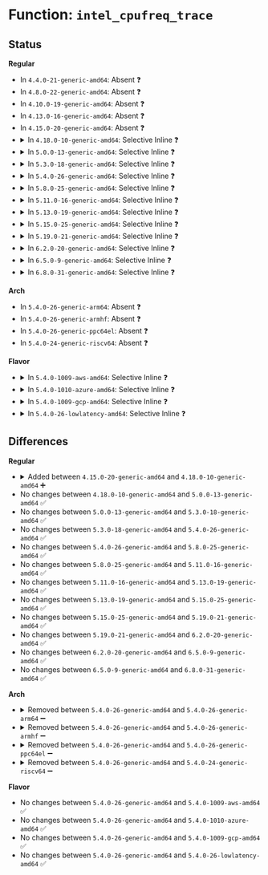 # Function: <code>intel_cpufreq_trace</code>

## Status
<b>Regular</b>
<ul>
<li>
In <code>4.4.0-21-generic-amd64</code>: Absent ❓
</li>
<li>
In <code>4.8.0-22-generic-amd64</code>: Absent ❓
</li>
<li>
In <code>4.10.0-19-generic-amd64</code>: Absent ❓
</li>
<li>
In <code>4.13.0-16-generic-amd64</code>: Absent ❓
</li>
<li>
In <code>4.15.0-20-generic-amd64</code>: Absent ❓
</li>
<li>
<details>
<summary>In <code>4.18.0-10-generic-amd64</code>: Selective Inline ❓</summary>

```c
void intel_cpufreq_trace(struct cpudata * cpu, unsigned int trace_type, int old_pstate)
```

```json
{
  "name": "intel_cpufreq_trace",
  "collision_type": "Unique Static",
  "inline_type": "Selective",
  "funcs": [
    {
      "addr": 18446744071587414832,
      "name": "intel_cpufreq_trace",
      "external": false,
      "loc": "drivers/cpufreq/intel_pstate.c:2153",
      "file": "drivers/cpufreq/intel_pstate.c",
      "inline": "not declared, inlined",
      "caller_inline": [],
      "caller_func": [
        "drivers/cpufreq/intel_pstate.c:intel_cpufreq_fast_switch",
        "drivers/cpufreq/intel_pstate.c:intel_cpufreq_target"
      ]
    }
  ],
  "symbols": [
    {
      "addr": 18446744071587414832,
      "name": "intel_cpufreq_trace",
      "section": ".text",
      "bind": "STB_LOCAL",
      "size": 418
    }
  ]
}
```
</details>
</li>
<li>
<details>
<summary>In <code>5.0.0-13-generic-amd64</code>: Selective Inline ❓</summary>

```c
void intel_cpufreq_trace(struct cpudata * cpu, unsigned int trace_type, int old_pstate)
```

```json
{
  "name": "intel_cpufreq_trace",
  "collision_type": "Unique Static",
  "inline_type": "Selective",
  "funcs": [
    {
      "addr": 18446744071587596208,
      "name": "intel_cpufreq_trace",
      "external": false,
      "loc": "drivers/cpufreq/intel_pstate.c:2228",
      "file": "drivers/cpufreq/intel_pstate.c",
      "inline": "not declared, inlined",
      "caller_inline": [],
      "caller_func": [
        "drivers/cpufreq/intel_pstate.c:intel_cpufreq_fast_switch",
        "drivers/cpufreq/intel_pstate.c:intel_cpufreq_target"
      ]
    }
  ],
  "symbols": [
    {
      "addr": 18446744071587596208,
      "name": "intel_cpufreq_trace",
      "section": ".text",
      "bind": "STB_LOCAL",
      "size": 418
    }
  ]
}
```
</details>
</li>
<li>
<details>
<summary>In <code>5.3.0-18-generic-amd64</code>: Selective Inline ❓</summary>

```c
void intel_cpufreq_trace(struct cpudata * cpu, unsigned int trace_type, int old_pstate)
```

```json
{
  "name": "intel_cpufreq_trace",
  "collision_type": "Unique Static",
  "inline_type": "Selective",
  "funcs": [
    {
      "addr": 18446744071587872528,
      "name": "intel_cpufreq_trace",
      "external": false,
      "loc": "drivers/cpufreq/intel_pstate.c:2256",
      "file": "drivers/cpufreq/intel_pstate.c",
      "inline": "not declared, inlined",
      "caller_inline": [],
      "caller_func": [
        "drivers/cpufreq/intel_pstate.c:intel_cpufreq_fast_switch",
        "drivers/cpufreq/intel_pstate.c:intel_cpufreq_target"
      ]
    }
  ],
  "symbols": [
    {
      "addr": 18446744071587872528,
      "name": "intel_cpufreq_trace",
      "section": ".text",
      "bind": "STB_LOCAL",
      "size": 438
    }
  ]
}
```
</details>
</li>
<li>
<details>
<summary>In <code>5.4.0-26-generic-amd64</code>: Selective Inline ❓</summary>

```c
void intel_cpufreq_trace(struct cpudata * cpu, unsigned int trace_type, int old_pstate)
```

```json
{
  "name": "intel_cpufreq_trace",
  "collision_type": "Unique Static",
  "inline_type": "Selective",
  "funcs": [
    {
      "addr": 18446744071588078080,
      "name": "intel_cpufreq_trace",
      "external": false,
      "loc": "drivers/cpufreq/intel_pstate.c:2298",
      "file": "drivers/cpufreq/intel_pstate.c",
      "inline": "not declared, inlined",
      "caller_inline": [],
      "caller_func": [
        "drivers/cpufreq/intel_pstate.c:intel_cpufreq_fast_switch",
        "drivers/cpufreq/intel_pstate.c:intel_cpufreq_target"
      ]
    }
  ],
  "symbols": [
    {
      "addr": 18446744071588078080,
      "name": "intel_cpufreq_trace",
      "section": ".text",
      "bind": "STB_LOCAL",
      "size": 438
    }
  ]
}
```
</details>
</li>
<li>
<details>
<summary>In <code>5.8.0-25-generic-amd64</code>: Selective Inline ❓</summary>

```c
void intel_cpufreq_trace(struct cpudata * cpu, unsigned int trace_type, int old_pstate)
```

```json
{
  "name": "intel_cpufreq_trace",
  "collision_type": "Unique Static",
  "inline_type": "Selective",
  "funcs": [
    {
      "addr": 18446744071588940304,
      "name": "intel_cpufreq_trace",
      "external": false,
      "loc": "drivers/cpufreq/intel_pstate.c:2306",
      "file": "drivers/cpufreq/intel_pstate.c",
      "inline": "not declared, inlined",
      "caller_inline": [],
      "caller_func": [
        "drivers/cpufreq/intel_pstate.c:intel_cpufreq_fast_switch",
        "drivers/cpufreq/intel_pstate.c:intel_cpufreq_target"
      ]
    }
  ],
  "symbols": [
    {
      "addr": 18446744071588940304,
      "name": "intel_cpufreq_trace",
      "section": ".text",
      "bind": "STB_LOCAL",
      "size": 275
    }
  ]
}
```
</details>
</li>
<li>
<details>
<summary>In <code>5.11.0-16-generic-amd64</code>: Selective Inline ❓</summary>

```c
void intel_cpufreq_trace(struct cpudata * cpu, unsigned int trace_type, int old_pstate)
```

```json
{
  "name": "intel_cpufreq_trace",
  "collision_type": "Unique Static",
  "inline_type": "Selective",
  "funcs": [
    {
      "addr": 18446744071588952080,
      "name": "intel_cpufreq_trace",
      "external": false,
      "loc": "drivers/cpufreq/intel_pstate.c:2508",
      "file": "drivers/cpufreq/intel_pstate.c",
      "inline": "not declared, inlined",
      "caller_inline": [],
      "caller_func": [
        "drivers/cpufreq/intel_pstate.c:intel_cpufreq_adjust_perf",
        "drivers/cpufreq/intel_pstate.c:intel_cpufreq_update_pstate"
      ]
    }
  ],
  "symbols": [
    {
      "addr": 18446744071588952080,
      "name": "intel_cpufreq_trace",
      "section": ".text",
      "bind": "STB_LOCAL",
      "size": 199
    }
  ]
}
```
</details>
</li>
<li>
<details>
<summary>In <code>5.13.0-19-generic-amd64</code>: Selective Inline ❓</summary>

```c
void intel_cpufreq_trace(struct cpudata * cpu, unsigned int trace_type, int old_pstate)
```

```json
{
  "name": "intel_cpufreq_trace",
  "collision_type": "Unique Static",
  "inline_type": "Selective",
  "funcs": [
    {
      "addr": 18446744071588840528,
      "name": "intel_cpufreq_trace",
      "external": false,
      "loc": "drivers/cpufreq/intel_pstate.c:2487",
      "file": "drivers/cpufreq/intel_pstate.c",
      "inline": "not declared, inlined",
      "caller_inline": [],
      "caller_func": [
        "drivers/cpufreq/intel_pstate.c:intel_cpufreq_adjust_perf",
        "drivers/cpufreq/intel_pstate.c:intel_cpufreq_update_pstate"
      ]
    }
  ],
  "symbols": [
    {
      "addr": 18446744071588840528,
      "name": "intel_cpufreq_trace",
      "section": ".text",
      "bind": "STB_LOCAL",
      "size": 199
    }
  ]
}
```
</details>
</li>
<li>
<details>
<summary>In <code>5.15.0-25-generic-amd64</code>: Selective Inline ❓</summary>

```c
void intel_cpufreq_trace(struct cpudata * cpu, unsigned int trace_type, int old_pstate)
```

```json
{
  "name": "intel_cpufreq_trace",
  "collision_type": "Unique Static",
  "inline_type": "Selective",
  "funcs": [
    {
      "addr": 18446744071589536992,
      "name": "intel_cpufreq_trace",
      "external": false,
      "loc": "drivers/cpufreq/intel_pstate.c:2658",
      "file": "drivers/cpufreq/intel_pstate.c",
      "inline": "not declared, inlined",
      "caller_inline": [],
      "caller_func": [
        "drivers/cpufreq/intel_pstate.c:intel_cpufreq_adjust_perf",
        "drivers/cpufreq/intel_pstate.c:intel_cpufreq_update_pstate"
      ]
    }
  ],
  "symbols": [
    {
      "addr": 18446744071589536992,
      "name": "intel_cpufreq_trace",
      "section": ".text",
      "bind": "STB_LOCAL",
      "size": 193
    }
  ]
}
```
</details>
</li>
<li>
<details>
<summary>In <code>5.19.0-21-generic-amd64</code>: Selective Inline ❓</summary>

```c
void intel_cpufreq_trace(struct cpudata * cpu, unsigned int trace_type, int old_pstate)
```

```json
{
  "name": "intel_cpufreq_trace",
  "collision_type": "Unique Static",
  "inline_type": "Selective",
  "funcs": [
    {
      "addr": 18446744071591029200,
      "name": "intel_cpufreq_trace",
      "external": false,
      "loc": "drivers/cpufreq/intel_pstate.c:2824",
      "file": "drivers/cpufreq/intel_pstate.c",
      "inline": "not declared, inlined",
      "caller_inline": [],
      "caller_func": [
        "drivers/cpufreq/intel_pstate.c:intel_cpufreq_adjust_perf",
        "drivers/cpufreq/intel_pstate.c:intel_cpufreq_update_pstate"
      ]
    }
  ],
  "symbols": [
    {
      "addr": 18446744071591029200,
      "name": "intel_cpufreq_trace",
      "section": ".text",
      "bind": "STB_LOCAL",
      "size": 300
    }
  ]
}
```
</details>
</li>
<li>
<details>
<summary>In <code>6.2.0-20-generic-amd64</code>: Selective Inline ❓</summary>

```c
void intel_cpufreq_trace(struct cpudata * cpu, unsigned int trace_type, int old_pstate)
```

```json
{
  "name": "intel_cpufreq_trace",
  "collision_type": "Unique Static",
  "inline_type": "Selective",
  "funcs": [
    {
      "addr": 18446744071592738688,
      "name": "intel_cpufreq_trace",
      "external": false,
      "loc": "drivers/cpufreq/intel_pstate.c:2788",
      "file": "drivers/cpufreq/intel_pstate.c",
      "inline": "not declared, inlined",
      "caller_inline": [],
      "caller_func": [
        "drivers/cpufreq/intel_pstate.c:intel_cpufreq_adjust_perf",
        "drivers/cpufreq/intel_pstate.c:intel_cpufreq_update_pstate"
      ]
    }
  ],
  "symbols": [
    {
      "addr": 18446744071592738688,
      "name": "intel_cpufreq_trace",
      "section": ".text",
      "bind": "STB_LOCAL",
      "size": 300
    }
  ]
}
```
</details>
</li>
<li>
<details>
<summary>In <code>6.5.0-9-generic-amd64</code>: Selective Inline ❓</summary>

```c
void intel_cpufreq_trace(struct cpudata * cpu, unsigned int trace_type, int old_pstate)
```

```json
{
  "name": "intel_cpufreq_trace",
  "collision_type": "Unique Static",
  "inline_type": "Selective",
  "funcs": [
    {
      "addr": 18446744071593175792,
      "name": "intel_cpufreq_trace",
      "external": false,
      "loc": "drivers/cpufreq/intel_pstate.c:2814",
      "file": "drivers/cpufreq/intel_pstate.c",
      "inline": "not declared, inlined",
      "caller_inline": [],
      "caller_func": [
        "drivers/cpufreq/intel_pstate.c:intel_cpufreq_adjust_perf",
        "drivers/cpufreq/intel_pstate.c:intel_cpufreq_update_pstate"
      ]
    }
  ],
  "symbols": [
    {
      "addr": 18446744071593175792,
      "name": "intel_cpufreq_trace",
      "section": ".text",
      "bind": "STB_LOCAL",
      "size": 300
    }
  ]
}
```
</details>
</li>
<li>
<details>
<summary>In <code>6.8.0-31-generic-amd64</code>: Selective Inline ❓</summary>

```c
void intel_cpufreq_trace(struct cpudata * cpu, unsigned int trace_type, int old_pstate)
```

```json
{
  "name": "intel_cpufreq_trace",
  "collision_type": "Unique Static",
  "inline_type": "Selective",
  "funcs": [
    {
      "addr": 18446744071593929776,
      "name": "intel_cpufreq_trace",
      "external": false,
      "loc": "drivers/cpufreq/intel_pstate.c:2838",
      "file": "drivers/cpufreq/intel_pstate.c",
      "inline": "not declared, inlined",
      "caller_inline": [],
      "caller_func": [
        "drivers/cpufreq/intel_pstate.c:intel_cpufreq_adjust_perf",
        "drivers/cpufreq/intel_pstate.c:intel_cpufreq_update_pstate"
      ]
    }
  ],
  "symbols": [
    {
      "addr": 18446744071593929776,
      "name": "intel_cpufreq_trace",
      "section": ".text",
      "bind": "STB_LOCAL",
      "size": 300
    }
  ]
}
```
</details>
</li>
</ul>
<b>Arch</b>
<ul>
<li>
In <code>5.4.0-26-generic-arm64</code>: Absent ❓
</li>
<li>
In <code>5.4.0-26-generic-armhf</code>: Absent ❓
</li>
<li>
In <code>5.4.0-26-generic-ppc64el</code>: Absent ❓
</li>
<li>
In <code>5.4.0-24-generic-riscv64</code>: Absent ❓
</li>
</ul>
<b>Flavor</b>
<ul>
<li>
<details>
<summary>In <code>5.4.0-1009-aws-amd64</code>: Selective Inline ❓</summary>

```c
void intel_cpufreq_trace(struct cpudata * cpu, unsigned int trace_type, int old_pstate)
```

```json
{
  "name": "intel_cpufreq_trace",
  "collision_type": "Unique Static",
  "inline_type": "Selective",
  "funcs": [
    {
      "addr": 18446744071587700224,
      "name": "intel_cpufreq_trace",
      "external": false,
      "loc": "drivers/cpufreq/intel_pstate.c:2298",
      "file": "drivers/cpufreq/intel_pstate.c",
      "inline": "not declared, inlined",
      "caller_inline": [],
      "caller_func": [
        "drivers/cpufreq/intel_pstate.c:intel_cpufreq_fast_switch",
        "drivers/cpufreq/intel_pstate.c:intel_cpufreq_target"
      ]
    }
  ],
  "symbols": [
    {
      "addr": 18446744071587700224,
      "name": "intel_cpufreq_trace",
      "section": ".text",
      "bind": "STB_LOCAL",
      "size": 438
    }
  ]
}
```
</details>
</li>
<li>
<details>
<summary>In <code>5.4.0-1010-azure-amd64</code>: Selective Inline ❓</summary>

```c
void intel_cpufreq_trace(struct cpudata * cpu, unsigned int trace_type, int old_pstate)
```

```json
{
  "name": "intel_cpufreq_trace",
  "collision_type": "Unique Static",
  "inline_type": "Selective",
  "funcs": [
    {
      "addr": 18446744071587477312,
      "name": "intel_cpufreq_trace",
      "external": false,
      "loc": "drivers/cpufreq/intel_pstate.c:2298",
      "file": "drivers/cpufreq/intel_pstate.c",
      "inline": "not declared, inlined",
      "caller_inline": [],
      "caller_func": [
        "drivers/cpufreq/intel_pstate.c:intel_cpufreq_fast_switch",
        "drivers/cpufreq/intel_pstate.c:intel_cpufreq_target"
      ]
    }
  ],
  "symbols": [
    {
      "addr": 18446744071587477312,
      "name": "intel_cpufreq_trace",
      "section": ".text",
      "bind": "STB_LOCAL",
      "size": 502
    }
  ]
}
```
</details>
</li>
<li>
<details>
<summary>In <code>5.4.0-1009-gcp-amd64</code>: Selective Inline ❓</summary>

```c
void intel_cpufreq_trace(struct cpudata * cpu, unsigned int trace_type, int old_pstate)
```

```json
{
  "name": "intel_cpufreq_trace",
  "collision_type": "Unique Static",
  "inline_type": "Selective",
  "funcs": [
    {
      "addr": 18446744071588034224,
      "name": "intel_cpufreq_trace",
      "external": false,
      "loc": "drivers/cpufreq/intel_pstate.c:2298",
      "file": "drivers/cpufreq/intel_pstate.c",
      "inline": "not declared, inlined",
      "caller_inline": [],
      "caller_func": [
        "drivers/cpufreq/intel_pstate.c:intel_cpufreq_fast_switch",
        "drivers/cpufreq/intel_pstate.c:intel_cpufreq_target"
      ]
    }
  ],
  "symbols": [
    {
      "addr": 18446744071588034224,
      "name": "intel_cpufreq_trace",
      "section": ".text",
      "bind": "STB_LOCAL",
      "size": 438
    }
  ]
}
```
</details>
</li>
<li>
<details>
<summary>In <code>5.4.0-26-lowlatency-amd64</code>: Selective Inline ❓</summary>

```c
void intel_cpufreq_trace(struct cpudata * cpu, unsigned int trace_type, int old_pstate)
```

```json
{
  "name": "intel_cpufreq_trace",
  "collision_type": "Unique Static",
  "inline_type": "Selective",
  "funcs": [
    {
      "addr": 18446744071588149776,
      "name": "intel_cpufreq_trace",
      "external": false,
      "loc": "drivers/cpufreq/intel_pstate.c:2298",
      "file": "drivers/cpufreq/intel_pstate.c",
      "inline": "not declared, inlined",
      "caller_inline": [],
      "caller_func": [
        "drivers/cpufreq/intel_pstate.c:intel_cpufreq_fast_switch",
        "drivers/cpufreq/intel_pstate.c:intel_cpufreq_target"
      ]
    }
  ],
  "symbols": [
    {
      "addr": 18446744071588149776,
      "name": "intel_cpufreq_trace",
      "section": ".text",
      "bind": "STB_LOCAL",
      "size": 463
    }
  ]
}
```
</details>
</li>
</ul>

## Differences
<b>Regular</b>
<ul>
<li>
<details>
<summary>Added between <code>4.15.0-20-generic-amd64</code> and <code>4.18.0-10-generic-amd64</code> ➕</summary>

```c
void intel_cpufreq_trace(struct cpudata * cpu, unsigned int trace_type, int old_pstate)
```
</details>
</li>
<li>
No changes between <code>4.18.0-10-generic-amd64</code> and <code>5.0.0-13-generic-amd64</code> ✅
</li>
<li>
No changes between <code>5.0.0-13-generic-amd64</code> and <code>5.3.0-18-generic-amd64</code> ✅
</li>
<li>
No changes between <code>5.3.0-18-generic-amd64</code> and <code>5.4.0-26-generic-amd64</code> ✅
</li>
<li>
No changes between <code>5.4.0-26-generic-amd64</code> and <code>5.8.0-25-generic-amd64</code> ✅
</li>
<li>
No changes between <code>5.8.0-25-generic-amd64</code> and <code>5.11.0-16-generic-amd64</code> ✅
</li>
<li>
No changes between <code>5.11.0-16-generic-amd64</code> and <code>5.13.0-19-generic-amd64</code> ✅
</li>
<li>
No changes between <code>5.13.0-19-generic-amd64</code> and <code>5.15.0-25-generic-amd64</code> ✅
</li>
<li>
No changes between <code>5.15.0-25-generic-amd64</code> and <code>5.19.0-21-generic-amd64</code> ✅
</li>
<li>
No changes between <code>5.19.0-21-generic-amd64</code> and <code>6.2.0-20-generic-amd64</code> ✅
</li>
<li>
No changes between <code>6.2.0-20-generic-amd64</code> and <code>6.5.0-9-generic-amd64</code> ✅
</li>
<li>
No changes between <code>6.5.0-9-generic-amd64</code> and <code>6.8.0-31-generic-amd64</code> ✅
</li>
</ul>
<b>Arch</b>
<ul>
<li>
<details>
<summary>Removed between <code>5.4.0-26-generic-amd64</code> and <code>5.4.0-26-generic-arm64</code> ➖</summary>

```c
void intel_cpufreq_trace(struct cpudata * cpu, unsigned int trace_type, int old_pstate)
```
</details>
</li>
<li>
<details>
<summary>Removed between <code>5.4.0-26-generic-amd64</code> and <code>5.4.0-26-generic-armhf</code> ➖</summary>

```c
void intel_cpufreq_trace(struct cpudata * cpu, unsigned int trace_type, int old_pstate)
```
</details>
</li>
<li>
<details>
<summary>Removed between <code>5.4.0-26-generic-amd64</code> and <code>5.4.0-26-generic-ppc64el</code> ➖</summary>

```c
void intel_cpufreq_trace(struct cpudata * cpu, unsigned int trace_type, int old_pstate)
```
</details>
</li>
<li>
<details>
<summary>Removed between <code>5.4.0-26-generic-amd64</code> and <code>5.4.0-24-generic-riscv64</code> ➖</summary>

```c
void intel_cpufreq_trace(struct cpudata * cpu, unsigned int trace_type, int old_pstate)
```
</details>
</li>
</ul>
<b>Flavor</b>
<ul>
<li>
No changes between <code>5.4.0-26-generic-amd64</code> and <code>5.4.0-1009-aws-amd64</code> ✅
</li>
<li>
No changes between <code>5.4.0-26-generic-amd64</code> and <code>5.4.0-1010-azure-amd64</code> ✅
</li>
<li>
No changes between <code>5.4.0-26-generic-amd64</code> and <code>5.4.0-1009-gcp-amd64</code> ✅
</li>
<li>
No changes between <code>5.4.0-26-generic-amd64</code> and <code>5.4.0-26-lowlatency-amd64</code> ✅
</li>
</ul>
